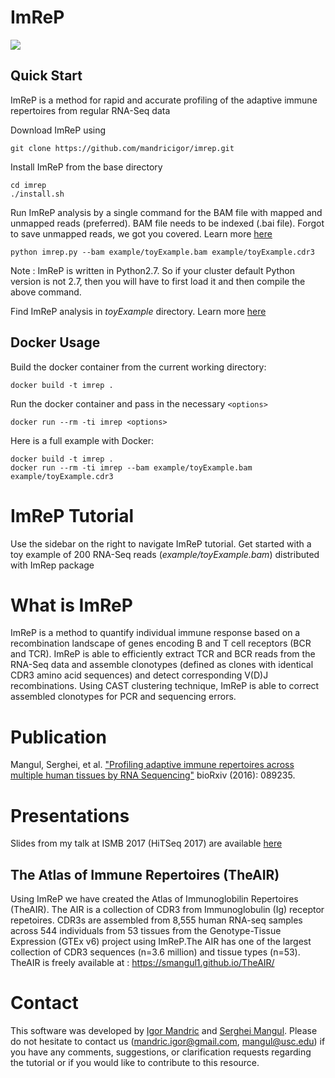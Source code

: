 # ImReP

![](https://github.com/mandricigor/imrep/blob/master/figure_imrep.png)

## Quick Start 
ImReP is a method for rapid and accurate profiling of the adaptive immune repertoires from regular RNA-Seq data
 
Download ImReP using 
```
git clone https://github.com/mandricigor/imrep.git
```

Install ImReP from the base directory

```
cd imrep
./install.sh 
```
Run ImReP analysis by a single command for the BAM file with mapped and unmapped reads (preferred). BAM file needs to be indexed (.bai file). Forgot to save unmapped reads, we got you covered. Learn more [here](https://github.com/mandricigor/imrep/wiki/Forgot-to-save-unmapped-reads%3F)

```
python imrep.py --bam example/toyExample.bam example/toyExample.cdr3
```

Note : ImReP is written in Python2.7. So if your cluster default Python version is not 2.7, then you will have to first load it and then compile the above command.

Find ImReP analysis in _toyExample_ directory. Learn more [here](https://github.com/mandricigor/imrep/wiki/Quick-Start) 


## Docker Usage
Build the docker container from the current working directory:
```
docker build -t imrep .
```
Run the docker container and pass in the necessary `<options>`
```
docker run --rm -ti imrep <options>
```
Here is a full example with Docker:
```
docker build -t imrep .
docker run --rm -ti imrep --bam example/toyExample.bam example/toyExample.cdr3
```
# ImReP Tutorial

Use the sidebar on the right to navigate ImReP tutorial. Get started with a toy example of 200 RNA-Seq reads (_example/toyExample.bam_) distributed with ImRep package


# What is ImReP

ImReP is a method to quantify individual immune response based on a recombination landscape of genes encoding B and T cell receptors (BCR and TCR).  ImReP is able to efficiently extract TCR and BCR reads from the RNA-Seq data and assemble clonotypes (defined as clones with identical CDR3 amino acid sequences)  and detect corresponding V(D)J recombinations. Using CAST clustering technique, ImReP is able to correct assembled clonotypes for PCR and sequencing errors.

# Publication

Mangul, Serghei, et al. ["Profiling adaptive immune repertoires across multiple human tissues by RNA Sequencing"](http://www.biorxiv.org/content/early/2017/03/25/089235) bioRxiv (2016): 089235. 

# Presentations

Slides from my talk at ISMB 2017 (HiTSeq 2017) are available [here](https://sergheimangul.files.wordpress.com/2017/07/hitseq_2017_public.pdf)


## The Atlas of Immune Repertoires (TheAIR)

Using ImReP we have created the Atlas of Immunoglobilin Repertoires (TheAIR). The AIR is a collection of CDR3 from Immunoglobulin (Ig) receptor repetoires. CDR3s are assembled from 8,555 human RNA-seq samples across 544 individuals from 53 tissues from the Genotype-Tissue Expression (GTEx v6) project using ImReP.The AIR has one of the largest collection of CDR3 sequences (n=3.6 million) and tissue types (n=53). TheAIR is freely available at : https://smangul1.github.io/TheAIR/


# Contact 

This software was developed by [Igor Mandric](https://github.com/mandricigor) and [Serghei Mangul](https://github.com/Mangul-Lab-USC/). Please do not hesitate to contact us (mandric.igor@gmail.com, mangul@usc.edu) if you have any comments, suggestions, or clarification requests regarding the tutorial or if you would like to contribute to this resource.





